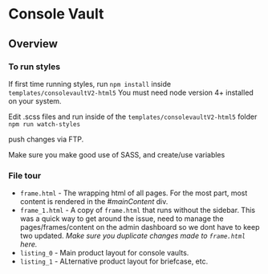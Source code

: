 # Console Vault

## Overview

### To run styles
If first time running styles, run `npm install` inside `templates/consolevaultV2-html5`
You must need node version 4+ installed on your system.

Edit .scss files and run inside of the `templates/consolevaultV2-html5` folder
`npm run watch-styles`

push changes via FTP.

Make sure you make good use of SASS, and create/use variables
### File tour
* `frame.html` - The wrapping html of all pages. For the most part, most content is rendered in the _#mainContent_ div.
* `frame_1.html` - A copy of `frame.html` that runs without the sidebar. This was a quick way to get around the issue, need to manage the pages/frames/content on the admin dashboard so we dont have to keep two updated. *Make sure you duplicate changes made to `frame.html` here.*
* `listing_0` - Main product layout for console vaults.
* `listing_1` - ALternative product layout for briefcase, etc.
